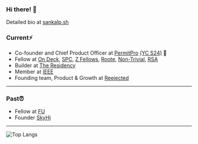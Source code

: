 ### Hi there! 👋

Detailed bio at <a href="https://sankalp.sh/" target="_blank">sankalp.sh</a>

### Current⚡️


* Co-founder and Chief Product Officer at <a href="https://PermitPro.ai/" target="_blank">PermitPro</a> <a href="https://www.ycombinator.com/companies/actuality" target="_blank">(YC S24)</a> 🙌
* Fellow at <a href="https://www.beondeck.com/" target="_blank">On Deck</a>, <a href="https://www.southparkcommons.com/" target="_blank">SPC</a>, <a href="https://www.zfellows.com/" target="_blank">Z Fellows</a>, <a href="https://www.roote.co/" target="_blank">Roote</a>, <a href="https://www.non-trivial.org/" target="_blank">Non-Trivial</a>, <a href="https://www.thersa.org/" target="_blank">RSA</a>
* Builder at <a href="https://www.livetheresidency.com/" target="_blank">The Residency</a> 
* Member at <a href="https://www.computer.org/" target="_blank">IEEE</a>
* Founding team, Product & Growth at <a href="https://reejected.in/" target="_blank">Reejected</a>


<hr />

### Past⏰
* Fellow at <a href="https://www.founder.university/" target="_blank">FU</a>
* Founder <a href="https://skyhi.live/" target="_blank">SkyHi</a>

<hr />

![Top Langs](https://github-readme-stats.vercel.app/api/top-langs/?username=1sankalp&layout=compact)
